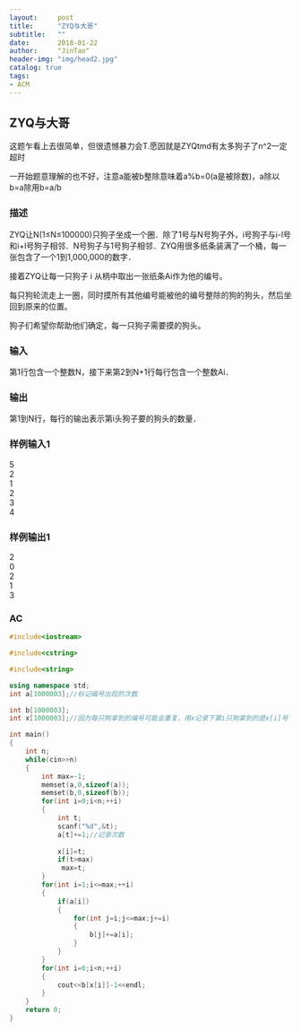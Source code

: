 ```yaml
---
layout:     post
title:      "ZYQ与大哥"
subtitle:   ""
date:       2018-01-22
author:     "JinTao"
header-img: "img/head2.jpg"
catalog: true
tags:
- ACM
---
```


## ZYQ与大哥

这题乍看上去很简单，但很遗憾暴力会T.愿因就是ZYQtmd有太多狗子了n^2一定超时

一开始题意理解的也不好，注意a能被b整除意味着a%b=0(a是被除数)，a除以b=a除用b=a/b

### 描述
ZYQ让N(1≤N≤100000)只狗子坐成一个圈．除了1号与N号狗子外，i号狗子与i-l号和i+l号狗子相邻．N号狗子与1号狗子相邻．ZYQ用很多纸条装满了一个桶，每一张包含了一个1到1,000,000的数字．

接着ZYQ让每一只狗子 i 从柄中取出一张纸条Ai作为他的编号。

每只狗轮流走上一圈，同时摸所有其他编号能被他的编号整除的狗的狗头，然后坐回到原来的位置。

狗子们希望你帮助他们确定，每一只狗子需要摸的狗头。
### 输入
第1行包含一个整数N，接下来第2到N+1行每行包含一个整数Ai．
### 输出
第1到N行，每行的输出表示第i头狗子要的狗头的数量．
### 样例输入1 
5<br>
2<br>
1<br>
2<br>
3<br>
4

### 样例输出1 
2<br>
0<br>
2<br>
1<br>
3

### AC
``` cpp
#include<iostream>

#include<cstring>

#include<string>

using namespace std;
int a[1000003];//标记编号出现的次数

int b[1000003];
int x[1000003];//因为每只狗拿到的编号可能会重复，用x记录下第i只狗拿到的是x[i]号

int main()
{
	int n;
	while(cin>>n)
	{
		int max=-1;
		memset(a,0,sizeof(a));
		memset(b,0,sizeof(b));
		for(int i=0;i<n;++i)
		{
			int t;
			scanf("%d",&t);
			a[t]+=1;//记录次数
			
			x[i]=t;
			if(t>max)
			 max=t;
		}
		for(int i=1;i<=max;++i)
		{
			if(a[i])
			{
				for(int j=i;j<=max;j+=i)
				{
					b[j]+=a[i];
				}
			}
		}
		for(int i=0;i<n;++i)
		{
			cout<<b[x[i]]-1<<endl;
		}
	}
	return 0;
}
```

